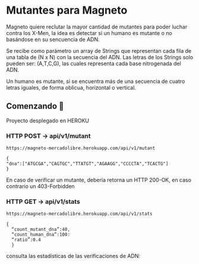 # Mutantes para Magneto

Magneto quiere reclutar la mayor cantidad de mutantes para poder luchar contra los X-Men, la idea es detectar si un humano es mutante o no basándose en su sencuencia de ADN.

Se recibe como parámetro un array de Strings que representan cada fila de una tabla de (N x N) con la secuencia del ADN. Las letras de los Strings solo pueden ser: (A,T,C,G), las
cuales representa cada base nitrogenada del ADN.

Un humano es mutante, si se encuentra más de una secuencia de cuatro letras iguales, de forma oblicua, horizontal o vertical.

## Comenzando 🚀

Proyecto desplegado en HEROKU

### HTTP POST → api/v1/mutant
```
https://magneto-mercadolibre.herokuapp.com/api/v1/mutant
```
```
{
"dna":["ATGCGA","CAGTGC","TTATGT","AGAAGG","CCCCTA","TCACTG"]
}
```
En caso de verificar un mutante, debería retorna un HTTP 200-OK, en caso contrario un 403-Forbidden

### HTTP GET → api/v1/stats
```
https://magneto-mercadolibre.herokuapp.com/api/v1/stats
```
```
{
  “count_mutant_dna”:40, 
  “count_human_dna”:100:
  “ratio”:0.4
  }
```
consulta las estadísticas de las verificaciones de ADN:
